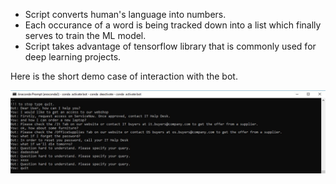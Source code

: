 <ul>
  <li>Script converts human's language into numbers.</li>
  <li>Each occurance of a word is being tracked down into a list which finally serves to train the ML model.</li>
  <li>Script takes advantage of tensorflow library that is commonly used for deep learning projects.</li>
</ul>
  
<p>Here is the short demo case of interaction with the bot.</p>
<img src="images/bot.JPG">
